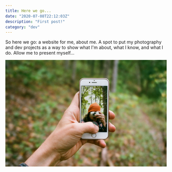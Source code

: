 ```yaml
---
title: Here we go...
date: "2020-07-08T22:12:03Z"
description: "First post!"
category: "dev"
---
```


So here we go: a website for me, about me. A spot to put my photography and dev projects as a way to show what I'm about, what I know, and what I do. Allow me to present myself...

![The future](./future.jpeg)
